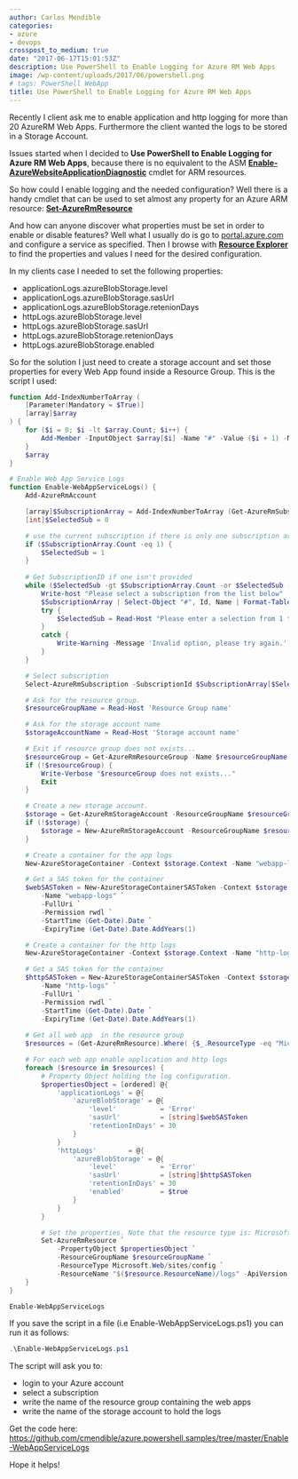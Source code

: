 ```yaml
---
author: Carlos Mendible
categories:
- azure
- devops
crosspost_to_medium: true
date: "2017-06-17T15:01:53Z"
description: Use PowerShell to Enable Logging for Azure RM Web Apps
image: /wp-content/uploads/2017/06/powershell.png
# tags: PowerShell WebApp
title: Use PowerShell to Enable Logging for Azure RM Web Apps
---
```

Recently I client ask me to enable application and http logging for more than 20 AzureRM Web Apps. Furthermore the client wanted the logs to be stored in a Storage Account.

Issues started when I decided to **Use PowerShell to Enable Logging for Azure RM Web Apps**, because there is no equivalent to the ASM **<a href="https://docs.microsoft.com/en-us/powershell/module/azure/enable-azurewebsiteapplicationdiagnostic?view=azuresmps-4.0.0" target="_blank">Enable-AzureWebsiteApplicationDiagnostic</a>** cmdlet for ARM resources.

So how could I enable logging and the needed configuration? Well there is a handy cmdlet that can be used to set almost any property for an Azure ARM resource: **<a href="https://docs.microsoft.com/en-us/powershell/module/azurerm.resources/set-azurermresource?view=azurermps-4.1.0" target="_blank">Set-AzureRmResource</a>**

And how can anyone discover what properties must be set in order to enable or disable features? Well what I usually do is go to <a href="https://portal.azure.com" target="_blank">portal.azure.com</a> and configure a service as specified. Then I browse with **<a href="https://resources.azure.com" target="_blank">Resource Explorer</a>** to find the properties and values I need for the desired configuration.

In my clients case I needed to set the following properties:

  * applicationLogs.azureBlobStorage.level
  * applicationLogs.azureBlobStorage.sasUrl
  * applicationLogs.azureBlobStorage.retenionDays
  * httpLogs.azureBlobStorage.level
  * httpLogs.azureBlobStorage.sasUrl
  * httpLogs.azureBlobStorage.retenionDays
  * httpLogs.azureBlobStorage.enabled

So for the solution I just need to create a storage account and set those properties for every Web App found inside a Resource Group. This is the script I used:

``` powershell
function Add-IndexNumberToArray (
    [Parameter(Mandatory = $True)]
    [array]$array
) {
    for ($i = 0; $i -lt $array.Count; $i++) { 
        Add-Member -InputObject $array[$i] -Name "#" -Value ($i + 1) -MemberType NoteProperty 
    }
    $array
}

# Enable Web App Service Logs
function Enable-WebAppServiceLogs() {
    Add-AzureRmAccount

    [array]$SubscriptionArray = Add-IndexNumberToArray (Get-AzureRmSubscription) 
    [int]$SelectedSub = 0

    # use the current subscription if there is only one subscription available
    if ($SubscriptionArray.Count -eq 1) {
        $SelectedSub = 1
    }
    
    # Get SubscriptionID if one isn't provided
    while ($SelectedSub -gt $SubscriptionArray.Count -or $SelectedSub -lt 1) {
        Write-host "Please select a subscription from the list below"
        $SubscriptionArray | Select-Object "#", Id, Name | Format-Table
        try {
            $SelectedSub = Read-Host "Please enter a selection from 1 to $($SubscriptionArray.count)"
        }
        catch {
            Write-Warning -Message 'Invalid option, please try again.'
        }
    }

    # Select subscription
    Select-AzureRmSubscription -SubscriptionId $SubscriptionArray[$SelectedSub - 1].Id

    # Ask for the resource group.
    $resourceGroupName = Read-Host 'Resource Group name'

    # Ask for the storage account name
    $storageAccountName = Read-Host 'Storage account name'

    # Exit if resource group does not exists...
    $resourceGroup = Get-AzureRmResourceGroup -Name $resourceGroupName -ErrorAction SilentlyContinue
    if (!$resourceGroup) {
        Write-Verbose "$resourceGroup does not exists..."
        Exit 
    }

    # Create a new storage account.
    $storage = Get-AzureRmStorageAccount -ResourceGroupName $resourceGroupName -Name $storageAccountName -ErrorAction SilentlyContinue
    if (!$storage) {
        $storage = New-AzureRmStorageAccount -ResourceGroupName $resourceGroupName -Name $storageAccountName -Location $resourceGroup.Location -SkuName "Standard_ZRS"
    }

    # Create a container for the app logs 
    New-AzureStorageContainer -Context $storage.Context -Name "webapp-logs" -ErrorAction Ignore

    # Get a SAS token for the container
    $webSASToken = New-AzureStorageContainerSASToken -Context $storage.Context `
        -Name "webapp-logs" `
        -FullUri `
        -Permission rwdl `
        -StartTime (Get-Date).Date `
        -ExpiryTime (Get-Date).Date.AddYears(1)

    # Create a container for the http logs
    New-AzureStorageContainer -Context $storage.Context -Name "http-logs" -ErrorAction Ignore

    # Get a SAS token for the container
    $httpSASToken = New-AzureStorageContainerSASToken -Context $storage.Context `
        -Name "http-logs" `
        -FullUri `
        -Permission rwdl `
        -StartTime (Get-Date).Date `
        -ExpiryTime (Get-Date).Date.AddYears(1) 
    
    # Get all web app  in the resource group
    $resources = (Get-AzureRmResource).Where( {$_.ResourceType -eq "Microsoft.Web/sites" -and $_.ResourceGroupName -eq $resourceGroupName})

    # For each web app enable application and http logs 
    foreach ($resource in $resources) {
        # Property Object holding the log configuration.
        $propertiesObject = [ordered] @{
            'applicationLogs' = @{
                'azureBlobStorage' = @{
                    'level'           = 'Error' 
                    'sasUrl'          = [string]$webSASToken
                    'retentionInDays' = 30
                }
            }
            'httpLogs'        = @{
                'azureBlobStorage' = @{
                    'level'           = 'Error' 
                    'sasUrl'          = [string]$httpSASToken
                    'retentionInDays' = 30
                    'enabled'         = $true
                }
            }
        } 

        # Set the properties. Note that the resource type is: Microsoft.Web/sites/config and the resource name: [Web App Name]/logs
        Set-AzureRmResource `
            -PropertyObject $propertiesObject `
            -ResourceGroupName $resourceGroupName `
            -ResourceType Microsoft.Web/sites/config `
            -ResourceName "$($resource.ResourceName)/logs" -ApiVersion 2016-03-01 -Force          
    }
}

Enable-WebAppServiceLogs
```

If you save the script in a file (i.e Enable-WebAppServiceLogs.ps1) you can run it as follows:

``` powershell
.\Enable-WebAppServiceLogs.ps1
```

The script will ask you to:

  * login to your Azure account
  * select a subscription
  * write the name of the resource group containing the web apps
  * write the name of the storage account to hold the logs

Get the code here: <a href="https://github.com/cmendible/azure.powershell.samples/tree/master/Enable-WebAppServiceLogs"  target="_blank">https://github.com/cmendible/azure.powershell.samples/tree/master/Enable-WebAppServiceLogs</a>

Hope it helps!